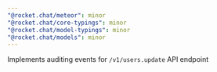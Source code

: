 ```yaml
---
"@rocket.chat/meteor": minor
"@rocket.chat/core-typings": minor
"@rocket.chat/model-typings": minor
"@rocket.chat/models": minor
---
```


Implements auditing events for `/v1/users.update` API endpoint
